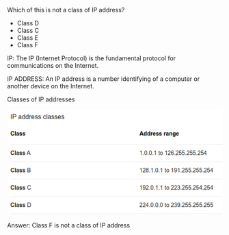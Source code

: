 Which of this is not a class of IP address?

- Class D
- Class C
- Class E
- Class F


IP:
The IP (Internet Protocol) is the fundamental protocol for communications on the Internet.

IP ADDRESS:
An IP address is a number identifying of a computer or another device on the Internet.

Classes of IP addresses

![alt text](classes_of_ip_addresses.png)


Answer: Class F  is not a class of IP address

